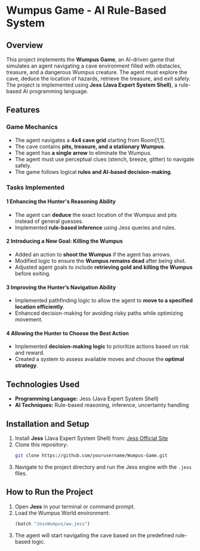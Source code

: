 
# Wumpus Game - AI Rule-Based System

## Overview
This project implements the **Wumpus Game**, an AI-driven game that simulates an agent navigating a cave environment filled with obstacles, treasure, and a dangerous Wumpus creature. The agent must explore the cave, deduce the location of hazards, retrieve the treasure, and exit safely. The project is implemented using **Jess (Java Expert System Shell)**, a rule-based AI programming language.

## Features
### Game Mechanics
- The agent navigates a **4x4 cave grid** starting from Room[1,1].
- The cave contains **pits, treasure, and a stationary Wumpus**.
- The agent has **a single arrow** to eliminate the Wumpus.
- The agent must use perceptual clues (stench, breeze, glitter) to navigate safely.
- The game follows logical **rules and AI-based decision-making**.

### Tasks Implemented
#### 1️ **Enhancing the Hunter's Reasoning Ability**
- The agent can **deduce** the exact location of the Wumpus and pits instead of general guesses.
- Implemented **rule-based inference** using Jess queries and rules.

#### 2️ **Introducing a New Goal: Killing the Wumpus**
- Added an action to **shoot the Wumpus** if the agent has arrows.
- Modified logic to ensure the **Wumpus remains dead** after being shot.
- Adjusted agent goals to include **retrieving gold and killing the Wumpus** before exiting.

#### 3️ **Improving the Hunter’s Navigation Ability**
- Implemented pathfinding logic to allow the agent to **move to a specified location efficiently**.
- Enhanced decision-making for avoiding risky paths while optimizing movement.

#### 4️ **Allowing the Hunter to Choose the Best Action**
- Implemented **decision-making logic** to prioritize actions based on risk and reward.
- Created a system to assess available moves and choose the **optimal strategy**.

## Technologies Used
- **Programming Language:** Jess (Java Expert System Shell)
- **AI Techniques:** Rule-based reasoning, inference, uncertainty handling

## Installation and Setup
1. Install **Jess** (Java Expert System Shell) from: [Jess Official Site](http://www.jessrules.com/)
2. Clone this repository:
   ```bash
   git clone https://github.com/yourusername/Wumpus-Game.git
   ```
3. Navigate to the project directory and run the Jess engine with the `.jess` files.

## How to Run the Project
1. Open **Jess** in your terminal or command prompt.
2. Load the Wumpus World environment:
   ```lisp
   (batch "JessWumpus/ww.jess")
   ```
3. The agent will start navigating the cave based on the predefined rule-based logic.



